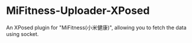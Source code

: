 # MiFitness-Uploader-XPosed
An XPosed plugin for "MiFitness(小米健康)", allowing you to fetch the data using socket.
